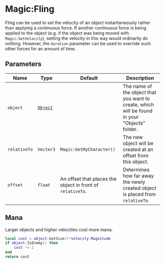 # Magic:Fling
Fling can be used to set the velocity of an object instantaneously rather than applying a continuous force. If another continuous force is being applied to the object (e.g. if the object was being moved with `Magic:SetVelocity`), setting the velocity in this way would ordinarily do nothing. However, the `duration` parameter can be used to override such other forces for an amount of time.

## Parameters
| Name | Type | Default | Description |
| - | - | - | - |
| `object` | [`Object`][obj] | | The name of the object that you want to create, which will be found in your "Objects" folder. |
| `relativeTo` | `Vector3` | `Magic:GetMyCharacter()` | The new object will be created at an offset from this object. |
| `offset` | `float` | An offset that places the object in front of `relativeTo`. | Determines how far away the newly created object is placed from `relativeTo`.

## Mana
Larger objects and higher velocities cost more mana.
```lua
local cost = object:GetSize()*velocity.Magnitude
if object:IsEnemy() then
    cost *= 2
end
return cost
```

[obj]: ../../object/